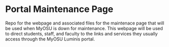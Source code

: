 Portal Maintenance Page
===================

Repo for the webpage and associated files for the maintenace page that will be used when MyOSU is down for maintenance. This webpage will be used to direct students, staff, and faculty to the links and services they usually access through the MyOSU Luminis portal.
